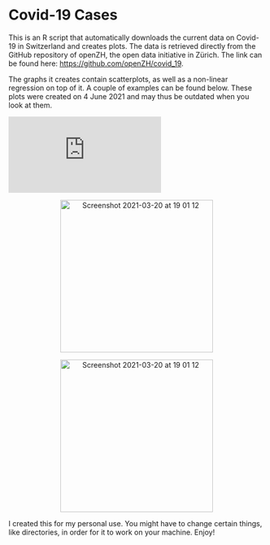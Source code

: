 # Covid-19 Cases

This is an R script that automatically downloads the current data on Covid-19 in Switzerland and creates plots. The data is retrieved directly from the GitHub repository of openZH, the open data initiative in Zürich. The link can be found here: https://github.com/openZH/covid_19. 

The graphs it creates contain scatterplots, as well as a non-linear regression on top of it. A couple of examples can be found below. These plots were created on 4 June 2021 and may thus be outdated when you look at them.

![avg_confirmed.pdf](https://github.com/pascalamiet/covid19/files/6598215/avg_confirmed.pdf)


<p align='center'>
<img width="300" alt="Screenshot 2021-03-20 at 19 01 12" src="https://user-images.githubusercontent.com/61436958/111886068-c025c800-89cb-11eb-9535-47d252ff428d.jpeg">
</p>

<p align='center'>
<img width="300" alt="Screenshot 2021-03-20 at 19 01 12" src="https://user-images.githubusercontent.com/61436958/111886078-d6338880-89cb-11eb-9620-0a0376390a69.jpeg">
</p>

I created this for my personal use. You might have to change certain things, like directories, in order for it to work on your machine. Enjoy!
